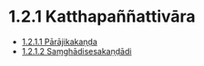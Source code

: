 # 1.2.1 Katthapaññattivāra

* [1.2.1.1 Pārājikakaṇḍa](1.2.1/1.2.1.1.md)
* [1.2.1.2 Saṃghādisesakaṇḍādi](1.2.1/1.2.1.2.md)
